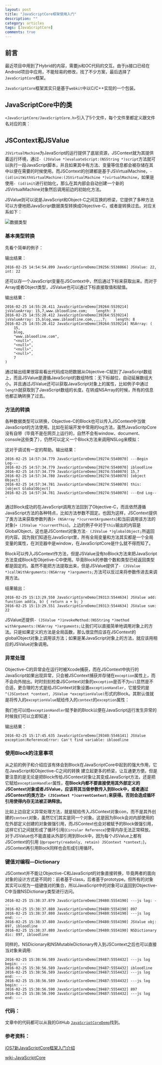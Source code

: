 ```yaml
---
layout: post
title: "JavaScriptCore框架使用入门"
description: ""
category: articles
tags: [JavaScriptCore]
comments: true
---
```


## 前言

最近项目中用到了Hybrid的内容，需要js和OC代码的交互。由于js接口已经在Android项目中应用，不能轻易的修改，找了不少方案，最后选择了`JavaScriptCore`框架。

`JavaScriptCore`框架其实只是基于`webkit`中以C/C++实现的一个包装。

## JavaScriptCore中的类

`<JavaScriptCore/JavaScriptCore.h>`引入了5个文件，每个文件里都定义跟文件名对应的类：

<script src="https://gist.github.com/lettleprince/f1b24867a3a55c974034.js?file=JavaScriptCore.h"></script>

## JSContext和JSValue

`JSVirtualMachine`为JavaScript的运行提供了底层资源，JSContext就为其提供着运行环境，通过`- (JSValue *)evaluateScript:(NSString *)script`方法就可以执行一段JavaScript脚本，并且如果其中有方法、变量等信息都会被存储在其中以便在需要的时候使用。而JSContext的创建都是基于JSVirtualMachine，`- (id)initWithVirtualMachine:(JSVirtualMachine *)virtualMachine`，如果是使用`- (id)init`进行初始化，那么在其内部会自动创建一个新的JSVirtualMachine对象然后调用前边的初始化方法。

JSValue则可以说是JavaScript和Object-C之间互换的桥梁，它提供了多种方法可以方便地把JavaScript数据类型转换成Objective-C，或者是转换过去。对应关系如下：

![数据类型](http://7xr0hq.com1.z0.glb.clouddn.com/blog/image/javascriptcore.png)

### 基本类型转换

先看个简单的例子：

<script src="https://gist.github.com/lettleprince/f1b24867a3a55c974034.js?file=2015-09-15-oc-javascriptcore-1.m"></script>

输出结果：

```
2016-02-25 14:54:54.899 JavaScriptCoreDemo[39256:5538866] JSValue: 22, int: 22
```


还可以存一个JavaScript变量在JSContext中，然后通过下标来获取出来。而对于Array或者Object类型，JSValue也可以通过下标直接取值和赋值。

<script src="https://gist.github.com/lettleprince/f1b24867a3a55c974034.js?file=2015-09-15-oc-javascriptcore-2.m"></script>

输出结果：

```
2016-02-25 14:55:20.411 JavaScriptCoreDemo[39264:5539214] jsValueArray: 15,7,www.ibloodline.com;    length: 3
2016-02-25 14:55:20.412 JavaScriptCoreDemo[39264:5539214] jsValueArray: 15,blog,www.ibloodline.com,,,,,7;    length: 8
2016-02-25 14:55:20.412 JavaScriptCoreDemo[39264:5539214] NSArray: (
    15,
    blog,
    "www.ibloodline.com",
    "<null>",
    "<null>",
    "<null>",
    "<null>",
    7
)
```

通过输出结果很容易看出代码成功把数据从Objective-C赋到了JavaScript数组上，而且JSValue是遵循JavaScript的数组特性：无下标越位，自动延展数组大小。并且通过JSValue还可以获取JavaScript对象上的属性，比如例子中通过`length`就获取到了JavaScript数组的长度。在转成NSArray的时候，所有的信息也都正确转换了过去。

### 方法的转换

各种数据类型可以转换，Objective-C的Block也可以传入JSContext中当做JavaScript的方法使用。比如在前端开发中常用的log方法，虽然JavaScritpCore没有自带（毕竟不是在网页上运行的，自然不会有window、document、console这些类了），仍然可以定义一个Block方法来调用NSLog来模拟：

<script src="https://gist.github.com/lettleprince/f1b24867a3a55c974034.js?file=2015-09-15-oc-javascriptcore-3.m"></script>

这对于调试有一定的帮助。输出结果：

```
2016-02-25 14:57:34.779 JavaScriptCoreDemo[39274:5540070] ---Begin Log---
2016-02-25 14:57:34.779 JavaScriptCoreDemo[39274:5540070] ibloodline
2016-02-25 14:57:34.779 JavaScriptCoreDemo[39274:5540070] 15,7
2016-02-25 14:57:34.780 JavaScriptCoreDemo[39274:5540070] [object Object]
2016-02-25 14:57:34.781 JavaScriptCoreDemo[39274:5540070] this: [object GlobalObject]
2016-02-25 14:57:34.781 JavaScriptCoreDemo[39274:5540070] ---End Log---
```

通过Block成功的在JavaScript调用方法回到了Objective-C，而且依然遵循JavaScript方法的各种特点，比如方法参数不固定。也因为这样，JSContext提供了类方法来获取参数列表(`+ (NSArray *)currentArguments`)和当前调用该方法的对象(`+ (JSValue *)currentThis`)。上边的例子中对于`this`输出的内容是GlobalObject，这也是JSContext对象方法`- (JSValue *)globalObject;`所返回的内容。因为我们知道在JavaScript里，所有全局变量和方法其实都是一个全局变量的属性，在浏览器中是window，在JavaScriptCore是什么就不得而知了。

Block可以传入JSContext作方法，但是JSValue没有toBlock方法来把JavaScript方法变成Block在Objetive-C中使用。毕竟Block的参数个数和类型已经返回类型都是固定的。虽然不能把方法提取出来，但是JSValue提供了`- (JSValue *)callWithArguments:(NSArray *)arguments;`方法可以反过来将参数传进去来调用方法。

<script src="https://gist.github.com/lettleprince/f1b24867a3a55c974034.js?file=2015-09-15-oc-javascriptcore-4.m"></script>

结果输出：

```
2016-02-25 15:13:29.550 JavaScriptCoreDemo[39313:5544634] JSValue add:  function add(a, b) { return a + b; }
2016-02-25 15:13:29.551 JavaScriptCoreDemo[39313:5544634] JSValue sum:  22
```

JSValue还提供`- (JSValue *)invokeMethod:(NSString *)method withArguments:(NSArray *)arguments;`让我们可以直接简单地调用对象上的方法。只是如果定义的方法是全局函数，那么很显然应该在JSContext的globalObject对象上调用该方法；如果是某JavaScript对象上的方法，就应该用相应的JSValue对象调用。

### 异常处理

Objective-C的异常会在运行时被Xcode捕获，而在JSContext中执行的JavaScript如果出现异常，只会被JSContext捕获并存储在`exception`属性上，而不会向外抛出。时时刻刻检查JSContext对象的`exception`是否不为`nil`显然是不合适，更合理的方式是给JSContext对象设置`exceptionHandler`，它接受的是`^(JSContext *context, JSValue *exceptionValue)`形式的Block。其默认值就是将传入的`exceptionValue`赋给传入的`context`的`exception`属性：

<script src="https://gist.github.com/lettleprince/f1b24867a3a55c974034.js?file=2015-09-15-oc-javascriptcore-5.m"></script>

我们也可以给`exceptionHandler`赋予新的Block以便在JavaScript运行发生异常的时候我们可以立即知道：

<script src="https://gist.github.com/lettleprince/f1b24867a3a55c974034.js?file=2015-09-15-oc-javascriptcore-6.m"></script>

输出结果：

```
2016-02-25 15:17:45.635 JavaScriptCoreDemo[39340:5546141] JSValue exception:ReferenceError: Can't find variable: ibloodline
```

### 使用Block的注意事项

从之前的例子和介绍应该有体会到Block在JavaScriptCore中起到的强大作用，它在JavaScript和Objective-C之间的转换 建立起更多的桥梁，让互通更方便。但是要注意的是无论是把Block传给JSContext对象让其变成JavaScript方法，还是把它赋给`exceptionHandler`属性，**在Block内都不要直接使用其外部定义的JSContext对象或者JSValue，应该将其当做参数传入到Block中，或者通过JSContext的类方法`+ (JSContext *)currentContext;`来获得。否则会造成循环引用使得内存无法被正确释放。**

比如上边自定义异常处理方法，就是赋给传入JSContext对象con，而不是其外创建的`context`对象，虽然它们其实是同一个对象。这是因为Block会对内部使用的在外部定义创建的对象做强引用，而JSContext也会对被赋予的Block做强引用，这样它们之间就形成了循环引用(`Circular Reference`)使得内存无法正常释放。
对于JSValue也不能直接从外部引用到Block中，因为每个JSValue上都有JSContext的引用 (`@property(readonly, retain) JSContext *context;`)，JSContext再引用Block同样也会形成引用循环。

### 键值对编程—Dictionary

JSContext并不能让Objective-C和JavaScript的对象直接转换，毕竟两者的面向对象的设计方式是不同的：前者基于class，后者基于prototype。但所有的对象其实可以视为一组键值对的集合，所以JavaScript中的对象可以返回到Objective-C中当做NSDictionary类型进行访问。

<script src="https://gist.github.com/lettleprince/f1b24867a3a55c974034.js?file=2015-09-15-oc-javascriptcore-7.m"></script>

```
2016-02-25 15:38:37.879 JavaScriptCoreDemo[39480:5554190] ---js log: ---
2016-02-25 15:38:37.880 JavaScriptCoreDemo[39480:5554190] 897
2016-02-25 15:38:37.880 JavaScriptCoreDemo[39480:5554190] ---js log end: ---
2016-02-25 15:38:37.880 JavaScriptCoreDemo[39480:5554190] JSValue obj: 897, ibloodline
2016-02-25 15:38:37.880 JavaScriptCoreDemo[39480:5554190] NSDictionary dic: 897, ibloodline
```

同样的，NSDicionary和NSMutableDictionary传入到JSContext之后也可以直接当对象来调用:

<script src="https://gist.github.com/lettleprince/f1b24867a3a55c974034.js?file=2015-09-15-oc-javascriptcore-8.m"></script>

```
2016-02-25 15:38:56.589 JavaScriptCoreDemo[39487:5554432] ---js log begin: ---
2016-02-25 15:38:56.589 JavaScriptCoreDemo[39487:5554432] ibloodline
2016-02-25 15:38:56.589 JavaScriptCoreDemo[39487:5554432] ---js log end: ---
2016-02-25 15:38:56.589 JavaScriptCoreDemo[39487:5554432] ---js log begin: ---
2016-02-25 15:38:56.590 JavaScriptCoreDemo[39487:5554432] 897
2016-02-25 15:38:56.590 JavaScriptCoreDemo[39487:5554432] ---js log end: ---
```

### 代码：
文章中的代码都可以从我的GitHub [`JavaScriptCoreDemo`](https://github.com/lettleprince/JavaScriptCoreDemo)找到。

### 参考资料：

[iOS7新JavaScriptCore框架入门介绍](http://blog.iderzheng.com/introduction-to-ios7-javascriptcore-framework/)

[wiki-JavaScriptCore
](http://trac.webkit.org/wiki/JavaScriptCore)


